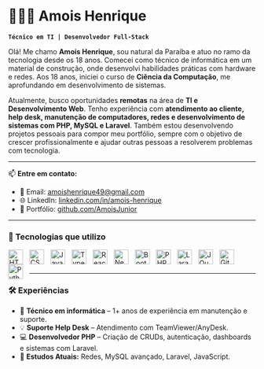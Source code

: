 # 👨🏻‍💻 Amois Henrique

**`Técnico em TI | Desenvolvedor Full-Stack`**

Olá! Me chamo **Amois Henrique**, sou natural da Paraíba e atuo no ramo da tecnologia desde os 18 anos. Comecei como técnico de informática em um material de construção, onde desenvolvi habilidades práticas com hardware e redes. Aos 18 anos, iniciei o curso de **Ciência da Computação**, me aprofundando em desenvolvimento de sistemas.

Atualmente, busco oportunidades **remotas** na área de **TI e Desenvolvimento Web**. Tenho experiência com **atendimento ao cliente, help desk, manutenção de computadores, redes e desenvolvimento de sistemas com PHP, MySQL e Laravel**. Também estou desenvolvendo projetos pessoais para compor meu portfólio, sempre com o objetivo de crescer profissionalmente e ajudar outras pessoas a resolverem problemas com tecnologia.

---

📫 **Entre em contato:**
- 📧 Email: amoishenrique49@gmail.com
- 🌐 LinkedIn: [linkedin.com/in/amois-henrique](https://www.linkedin.com/in/amois-henrique-10334a233/)
- 📁 Portfólio: [github.com/AmoisJunior](https://github.com/AmoisJunior)

---

### 🚀 Tecnologias que utilizo

<img align="left" alt="HTML" title="HTML" width="30px" style="padding-right: 10px;" src="https://cdn.jsdelivr.net/gh/devicons/devicon@latest/icons/html5/html5-original.svg" />
<img align="left" alt="CSS" title="CSS" width="30px" style="padding-right: 10px;" src="https://cdn.jsdelivr.net/gh/devicons/devicon@latest/icons/css3/css3-original.svg" />
<img align="left" alt="JavaScript" title="JavaScript" width="30px" style="padding-right: 10px;" src="https://cdn.jsdelivr.net/gh/devicons/devicon@latest/icons/javascript/javascript-original.svg" /> 
<img align="left" alt="TypeScript" title="TypeScript" width="30px" style="padding-right: 10px;" src="https://cdn.jsdelivr.net/gh/devicons/devicon@latest/icons/typescript/typescript-original.svg" />
<img align="left" alt="React" title="React" width="30px" style="padding-right: 10px;" src="https://cdn.jsdelivr.net/gh/devicons/devicon@latest/icons/react/react-original.svg" />
<img align="left" alt="Next.js" title="Next.js" width="30px" style="padding-right: 10px;" src="https://cdn.jsdelivr.net/gh/devicons/devicon@latest/icons/nextjs/nextjs-original.svg" /> 
<img align="left" alt="Bootstrap" title="Bootstrap" width="30px" style="padding-right: 10px;" src="https://cdn.jsdelivr.net/gh/devicons/devicon@latest/icons/bootstrap/bootstrap-original.svg" />
<img align="left" alt="PHP" title="PHP" width="30px" style="padding-right: 10px;" src="https://cdn.jsdelivr.net/gh/devicons/devicon@latest/icons/php/php-original.svg" />
<img align="left" alt="Laravel" title="Laravel" width="30px" style="padding-right: 10px;" src="https://cdn.jsdelivr.net/gh/devicons/devicon@latest/icons/laravel/laravel-original.svg" />
<img align="left" alt="JQuery" title="JQuery" width="30px" style="padding-right: 10px;" src="https://cdn.jsdelivr.net/gh/devicons/devicon@latest/icons/jquery/jquery-original.svg" /> 
<img align="left" alt="Git" title="Git" width="30px" style="padding-right: 10px;" src="https://cdn.jsdelivr.net/gh/devicons/devicon@latest/icons/git/git-original.svg" />
<img align="left" alt="Python" title="Python" width="30px" style="padding-right: 10px;" src="https://cdn.jsdelivr.net/gh/devicons/devicon@latest/icons/python/python-original.svg" />

<br/>
<br/>

---

### 🛠️ Experiências

- 💼 **Técnico em informática** – 1+ anos de experiência em manutenção e suporte.
- 💡 **Suporte Help Desk** – Atendimento com TeamViewer/AnyDesk.
- 💻 **Desenvolvedor PHP** – Criação de CRUDs, autenticação, dashboards e sistemas com Laravel.
- 🧠 **Estudos Atuais:** Redes, MySQL avançado, Laravel, JavaScript.

